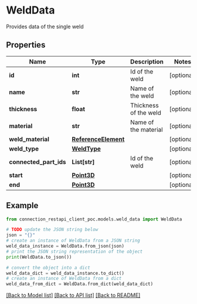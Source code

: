 # WeldData

Provides data of the single weld

## Properties

Name | Type | Description | Notes
------------ | ------------- | ------------- | -------------
**id** | **int** | Id of the weld | [optional] 
**name** | **str** | Name of the weld | [optional] 
**thickness** | **float** | Thickness of the weld | [optional] 
**material** | **str** | Name of the material | [optional] 
**weld_material** | [**ReferenceElement**](ReferenceElement.md) |  | [optional] 
**weld_type** | [**WeldType**](WeldType.md) |  | [optional] 
**connected_part_ids** | **List[str]** | Id of the weld | [optional] 
**start** | [**Point3D**](Point3D.md) |  | [optional] 
**end** | [**Point3D**](Point3D.md) |  | [optional] 

## Example

```python
from connection_restapi_client_poc.models.weld_data import WeldData

# TODO update the JSON string below
json = "{}"
# create an instance of WeldData from a JSON string
weld_data_instance = WeldData.from_json(json)
# print the JSON string representation of the object
print(WeldData.to_json())

# convert the object into a dict
weld_data_dict = weld_data_instance.to_dict()
# create an instance of WeldData from a dict
weld_data_from_dict = WeldData.from_dict(weld_data_dict)
```
[[Back to Model list]](../README.md#documentation-for-models) [[Back to API list]](../README.md#documentation-for-api-endpoints) [[Back to README]](../README.md)



